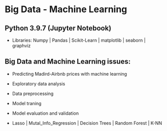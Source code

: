 # Big Data - Machine Learning

## Python 3.9.7 (Jupyter Notebook)

-   Libraries: Numpy | Pandas | Scikit-Learn | matplotlib | seaborn | graphviz

## Big Data and Machine Learning issues:

-   Predicting Madird-Airbnb prices with machine learning
-   Exploratory data analysis
-   Data preprocessing
-   Model traning
-   Model evaluation and validation

-   Lasso | Mutal_Info_Regression | Decision Trees | Random Forest | K-NN
